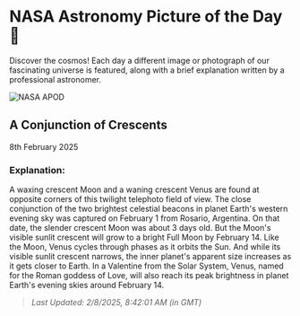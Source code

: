 
  # NASA Astronomy Picture of the Day 🌌

  Discover the cosmos! Each day a different image or photograph of our fascinating universe is featured, along with a brief explanation written by a professional astronomer.

![NASA APOD](https://apod.nasa.gov/apod/image/2502/IMG_3775M.jpg)

## A Conjunction of Crescents

8th February 2025

### Explanation: 

A waxing crescent Moon and a waning crescent Venus are found at opposite corners of this twilight telephoto field of view. The close conjunction of the two brightest celestial beacons in planet Earth's western evening sky was captured on February 1 from Rosario, Argentina. On that date, the slender crescent Moon was about 3 days old. But the Moon's visible sunlit crescent will grow to a bright Full Moon by February 14. Like the Moon, Venus cycles through phases as it orbits the Sun. And while its visible sunlit crescent narrows, the inner planet's apparent size increases as it gets closer to Earth. In a Valentine from the Solar System, Venus, named for the Roman goddess of Love, will also reach its peak brightness in planet Earth's evening skies around February 14.

> _Last Updated: 2/8/2025, 8:42:01 AM (in GMT)_
